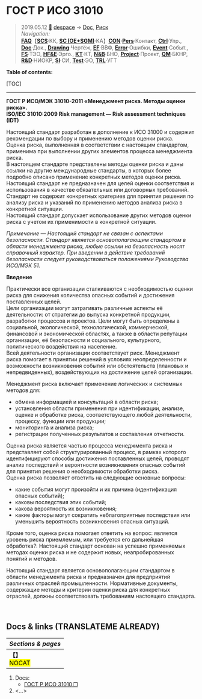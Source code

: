 # ГОСТ Р ИСО 31010
> 2019.05.12 [🚀](../../index/index.md) [despace](index.md) → [Doc](doc.md), [Риск](qm.md)  
> *Navigation:*  
> **[FAQ](faq.md)**【**[SCS](scs.md)**·КК, **[SC (OE+SGM)](sc.md)**·КА】**[CON](contact.md)·[Pers](person.md)**·Контакт, **[Ctrl](control.md)**·Упр., **[Doc](doc.md)**·Док., **[Drawing](drawing.md)**·Чертёж, **[EF](ef.md)**·ВВФ, **[Error](error.md)**·Ошибки, **[Event](event.md)**·Событ., **[FS](fs.md)**·ТЭО, **[HF&E](hfe.md)**·Эрго., **[KT](kt.md)**·КТ, **[N&B](nnb.md)**·БНО, **[Project](project.md)**·Проект, **[QM](qm.md)**·БКНР, **[R&D](rnd.md)**·НИОКР, **[SI](si.md)**·СИ, **[Test](test.md)**·ЭО, **[TRL](trl.md)**·УГТ

**Table of contents:**

[TOC]

---

**ГОСТ Р ИСО/МЭК 31010-2011 «Менеджмент риска. Методы оценки риска».**  
**ISO/IEC 31010:2009 Risk management — Risk assessment techniques (IDT)**

Настоящий стандарт разработан в дополнение к ИСО 31000 и содержит рекомендации по выбору и применению методов оценки риска.  
Оценка риска, выполненная в соответствии с настоящим стандартом, применима при выполнении других элементов процесса менеджмента риска.  
В настоящем стандарте представлены методы оценки риска и даны ссылки на другие международные стандарты, в которых более подробно описано применение конкретных методов оценки риска.  
Настоящий стандарт не предназначен для целей оценки соответствия и использования в качестве обязательных или договорных требований.  
Стандарт не содержит конкретных критериев для принятия решения по анализу риска и указаний по применению методов анализа риска в конкретной ситуации.  
Настоящий стандарт допускает использование других методов оценки риска с учетом их применимости в конкретной ситуации.

*Примечание — Настоящий стандарт не связан с аспектами безопасности. Стандарт является основополагающим стандартом в области менеджмента риска, любые ссылки на безопасность носят справочный характер. При введении в действие требований безопасности следует руководствоваться положениями Руководства ИСО/МЭК 51.*

**Введение**

Практически все организации сталкиваются с необходимостью оценки риска для снижения количества опасных событий и достижения поставленных целей.  
Цели организации могут затрагивать различные аспекты её деятельности: от стратегии до выпуска конкретной продукции, разработки процессов и проектов. Цели могут быть определены в социальной, экологической, технологической, коммерческой, финансовой и экономической областях, а также в области репутации организации, её безопасности и социального, культурного, политического воздействия на население.  
Всей деятельности организации соответствует риск. Менеджмент риска помогает в принятии решений в условиях неопределенности и возможности возникновения событий или обстоятельств (плановых и непредвиденных), воздействующих на достижение целей организации.

Менеджмент риска включает применение логических и системных методов для:

   - обмена информацией и консультаций в области риска;
   - установления области применения при идентификации, анализе, оценке и обработке риска, соответствующего любой деятельности, процессу, функции или продукции;
   - мониторинга и анализа риска;
   - регистрации полученных результатов и составления отчетности.

Оценка риска является частью процесса менеджмента риска и представляет собой структурированный процесс, в рамках которого идентифицируют способы достижения поставленных целей, проводят анализ последствий и вероятности возникновения опасных событий для принятия решения о необходимости обработки риска.  
Оценка риска позволяет ответить на следующие основные вопросы:

   - какие события могут произойти и их причина (идентификация опасных событий);
   - каковы последствия этих событий;
   - какова вероятность их возникновения;
   - какие факторы могут сократить неблагоприятные последствия или уменьшить вероятность возникновения опасных ситуаций.

Кроме того, оценка риска помогает ответить на вопрос: является уровень риска приемлемым, или требуется его дальнейшая обработка?: Настоящий стандарт основан на успешно применяемых методах оценки риска и не содержит новых, неапробированных понятий и методов.

Настоящий стандарт является основополагающим стандартом в области менеджмента риска и предназначен для предприятий различных отраслей промышленности. Нормативные документы, содержащие методы и критерии оценки риска для конкретных отраслей, должны соответствовать требованиям настоящего стандарта.



<p style="page-break-after:always"> </p>

## Docs & links (TRANSLATEME ALREADY)
|*Sections & pages*|
|:-|
|**【[](.md)】**<br> <mark>NOCAT</mark>|

   1. Docs:
      - [ГОСТ Р ИСО 31010 ❐](f/doc/gost_iso_31010.pdf)
   1. <…>
